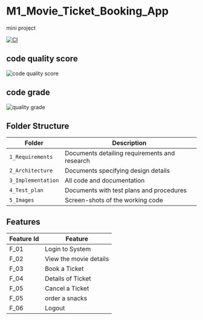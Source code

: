 # M1_Movie_Ticket_Booking_App
mini project


[![CI](https://github.com/prasanabala27/M1_Movie_Ticket_Booking_App/actions/workflows/bulit.yml/badge.svg)](https://github.com/prasanabala27/M1_Movie_Ticket_Booking_App/actions/workflows/bulit.yml)

## code quality score

![code quality score](https://api.codiga.io/project/31219/score/svg)

## code grade

![quality grade](https://api.codiga.io/project/31219/status/svg)

## Folder Structure
Folder             | Description
-------------------| -----------------------------------------
`1_Requirements`   | Documents detailing requirements and research
`2_Architecture`   | Documents specifying design details
`3_Implementation` | All code and documentation
`4_Test_plan`      | Documents with test plans and procedures
`5_Images`         | Screen-shots of the working code
##  Features
| Feature Id | Feature |
| -----------|---------|
|F_01| Login to System | |
|F_02|View the movie details |
|F_03| Book a Ticket |
|F_04| Details of Ticket |
|F_05| Cancel a Ticket |
|F_05| order a snacks |
|F_06| Logout |


